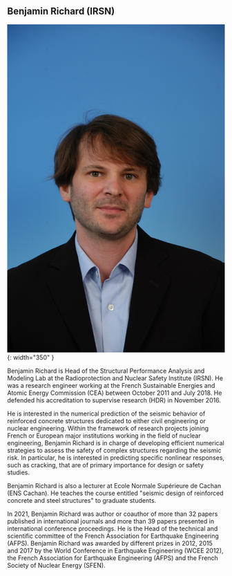 ## Benjamin Richard (IRSN)

![Benjamin](images/Benjamin.jpg){: width="350" }

Benjamin Richard is Head of the Structural Performance Analysis and Modeling Lab at the Radioprotection and Nuclear Safety Institute (IRSN). He was a research engineer working at the French Sustainable Energies and Atomic Energy Commission (CEA) between October 2011 and July 2018. He defended his accreditation to supervise research (HDR) in November 2016.
 
He is interested in the numerical prediction of the seismic behavior of reinforced concrete structures dedicated to either civil engineering or nuclear engineering. Within the framework of research projects joining French or European major institutions working in the field of nuclear engineering, Benjamin Richard is in charge of developing efficient numerical strategies to assess the safety of complex structures regarding the seismic risk. In particular, he is interested in predicting specific nonlinear responses, such as cracking, that are of primary importance for design or safety studies.
 
Benjamin Richard is also a lecturer at Ecole Normale Supérieure de Cachan (ENS Cachan). He teaches the course entitled "seismic design of reinforced concrete and steel structures" to graduate students.
 
In 2021, Benjamin Richard was author or coauthor of more than 32 papers published in international journals and more than 39 papers presented in international conference proceedings. He is the Head of the technical and scientific committee of the French Association for Earthquake Engineering (AFPS). Benjamin Richard was awarded by different prizes in 2012, 2015 and 2017 by the World Conference in Earthquake Engineering (WCEE 2012), the French Association for Earthquake Engineering (AFPS) and the French Society of Nuclear Energy (SFEN).
